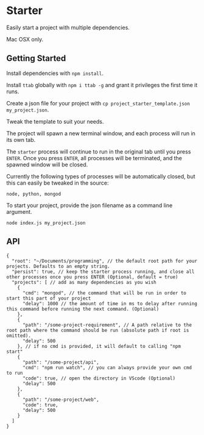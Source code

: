 # Starter

Easily start a project with multiple dependencies.

Mac OSX only.

## Getting Started

Install dependencies with `npm install`.

Install `ttab` globally with `npm i ttab -g` and grant it privileges the first time it runs.

Create a json file for your project with `cp project_starter_template.json my_project.json`.

Tweak the template to suit your needs.

The project will spawn a new terminal window, and each process will run in its own tab.

The `starter` process will continue to run in the original tab until you press `ENTER`. Once you press `ENTER`, all processes will be terminated, and the spawned window will be closed.

Currently the following types of processes will be automatically closed, but this can easily be tweaked in the source:
```
node, python, mongod
```

To start your project, provide the json filename as a command line argument.

```
node index.js my_project.json
```

## API

```
{
  "root": "~/Documents/programming", // the default root path for your projects. Defaults to an empty string.
  "persist": true, // keep the starter process running, and close all other processes once you press ENTER (Optional, default = true)
  "projects": [ // add as many dependencies as you wish
    {
      "cmd": "mongod", // the command that will be run in order to start this part of your project
      "delay": 1000 // the amount of time in ms to delay after running this command before running the next command. (Optional)
    },
    {
      "path": "/some-project-requirement", // A path relative to the root path where the command should be run (absolute path if root is omitted).
      "delay": 500
    }, // if no cmd is provided, it will default to calling "npm start"
    {
      "path": "/some-project/api",
      "cmd": "npm run watch", // you can always provide your own cmd to run
      "code": true, // open the directory in VScode (Optional)
      "delay": 500
    },
    {
      "path": "/some-project/web",
      "code": true,
      "delay": 500
    }
  ]
}
```
